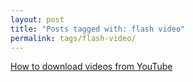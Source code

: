 ```yaml
---
layout: post
title: "Posts tagged with: flash video"
permalink: tags/flash-video/
---
```

[How to download videos from YouTube](/2011/08/how-to-download-videos-from-youtube)
